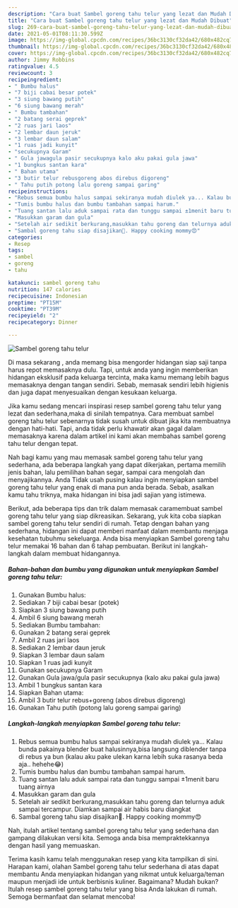 ```yaml
---
description: "Cara buat Sambel goreng tahu telur yang lezat dan Mudah Dibuat"
title: "Cara buat Sambel goreng tahu telur yang lezat dan Mudah Dibuat"
slug: 269-cara-buat-sambel-goreng-tahu-telur-yang-lezat-dan-mudah-dibuat
date: 2021-05-01T08:11:30.599Z
image: https://img-global.cpcdn.com/recipes/36bc3130cf32da42/680x482cq70/sambel-goreng-tahu-telur-foto-resep-utama.jpg
thumbnail: https://img-global.cpcdn.com/recipes/36bc3130cf32da42/680x482cq70/sambel-goreng-tahu-telur-foto-resep-utama.jpg
cover: https://img-global.cpcdn.com/recipes/36bc3130cf32da42/680x482cq70/sambel-goreng-tahu-telur-foto-resep-utama.jpg
author: Jimmy Robbins
ratingvalue: 4.5
reviewcount: 3
recipeingredient:
- " Bumbu halus"
- "7 biji cabai besar potek"
- "3 siung bawang putih"
- "6 siung bawang merah"
- " Bumbu tambahan"
- "2 batang serai geprek"
- "2 ruas jari laos"
- "2 lembar daun jeruk"
- "3 lembar daun salam"
- "1 ruas jadi kunyit"
- "secukupnya Garam"
- " Gula jawagula pasir secukupnya kalo aku pakai gula jawa"
- "1 bungkus santan kara"
- " Bahan utama"
- "3 butir telur rebusgoreng abos direbus digoreng"
- " Tahu putih potong lalu goreng sampai garing"
recipeinstructions:
- "Rebus semua bumbu halus sampai sekiranya mudah diulek ya... Kalau bunda pakainya blender buat halusinnya,bisa langsung diblender tanpa di rebus ya bun (kalau aku pake ulekan karna lebih suka rasanya beda aja.. hehehe😂)"
- "Tumis bumbu halus dan bumbu tambahan sampai harum."
- "Tuang santan lalu aduk sampai rata dan tunggu sampai ±1menit baru tuang airnya"
- "Masukkan garam dan gula"
- "Setelah air sedikit berkurang,masukkan tahu goreng dan telurnya aduk sampai tercampur. Diamkan sampai air habis baru diangkat"
- "Sambal goreng tahu siap disajikan💚. Happy cooking mommy😍"
categories:
- Resep
tags:
- sambel
- goreng
- tahu

katakunci: sambel goreng tahu 
nutrition: 147 calories
recipecuisine: Indonesian
preptime: "PT15M"
cooktime: "PT39M"
recipeyield: "2"
recipecategory: Dinner

---
```



![Sambel goreng tahu telur](https://img-global.cpcdn.com/recipes/36bc3130cf32da42/680x482cq70/sambel-goreng-tahu-telur-foto-resep-utama.jpg)

Di masa  sekarang , anda memang bisa mengorder hidangan siap saji tanpa harus repot memasaknya dulu. Tapi, untuk anda yang ingin memberikan hidangan eksklusif pada keluarga tercinta, maka kamu memang lebih bagus memasaknya dengan tangan sendiri. Sebab, memasak sendiri lebih higienis dan juga dapat menyesuaikan dengan kesukaan keluarga.

Jika kamu sedang mencari inspirasi resep sambel goreng tahu telur yang lezat dan sederhana,maka di sinilah tempatnya. Cara membuat sambel goreng tahu telur  sebenarnya tidak susah untuk dibuat jika kita membuatnya dengan hati-hati. Tapi, anda tidak perlu khawatir akan gagal dalam memasaknya 
karena dalam artikel ini kami akan membahas sambel goreng tahu telur dengan tepat.  



Nah bagi kamu yang mau memasak sambel goreng tahu telur yang sederhana, ada beberapa langkah yang dapat dikerjakan, pertama memilih jenis bahan, lalu pemilihan bahan segar, sampai cara mengolah dan menyajikannya. Anda Tidak usah pusing kalau ingin menyiapkan sambel goreng tahu telur yang enak di mana pun anda berada. Sebab, asalkan kamu  tahu triknya, maka hidangan ini bisa jadi sajian yang istimewa.

Berikut, ada beberapa tips dan trik dalam memasak caramembuat sambel goreng tahu telur yang siap dikreasikan. Sekarang, yuk kita coba siapkan sambel goreng tahu telur sendiri di rumah. Tetap dengan bahan yang sederhana, hidangan ini dapat memberi manfaat dalam membantu menjaga kesehatan tubuhmu sekeluarga. Anda bisa menyiapkan Sambel goreng tahu telur memakai 16 bahan dan 6 tahap pembuatan. Berikut ini langkah-langkah dalam membuat hidangannya.

<!--inarticleads1-->

##### Bahan-bahan dan bumbu yang digunakan untuk menyiapkan Sambel goreng tahu telur:

1. Gunakan  Bumbu halus:
1. Sediakan 7 biji cabai besar (potek)
1. Siapkan 3 siung bawang putih
1. Ambil 6 siung bawang merah
1. Sediakan  Bumbu tambahan:
1. Gunakan 2 batang serai geprek
1. Ambil 2 ruas jari laos
1. Sediakan 2 lembar daun jeruk
1. Siapkan 3 lembar daun salam
1. Siapkan 1 ruas jadi kunyit
1. Gunakan secukupnya Garam
1. Gunakan  Gula jawa/gula pasir secukupnya (kalo aku pakai gula jawa)
1. Ambil 1 bungkus santan kara
1. Siapkan  Bahan utama:
1. Ambil 3 butir telur rebus+goreng (abos direbus digoreng)
1. Gunakan  Tahu putih (potong lalu goreng sampai garing)




<!--inarticleads2-->

##### Langkah-langkah menyiapkan Sambel goreng tahu telur:

1. Rebus semua bumbu halus sampai sekiranya mudah diulek ya... Kalau bunda pakainya blender buat halusinnya,bisa langsung diblender tanpa di rebus ya bun (kalau aku pake ulekan karna lebih suka rasanya beda aja.. hehehe😂)
1. Tumis bumbu halus dan bumbu tambahan sampai harum.
1. Tuang santan lalu aduk sampai rata dan tunggu sampai ±1menit baru tuang airnya
1. Masukkan garam dan gula
1. Setelah air sedikit berkurang,masukkan tahu goreng dan telurnya aduk sampai tercampur. Diamkan sampai air habis baru diangkat
1. Sambal goreng tahu siap disajikan💚. Happy cooking mommy😍




Nah, itulah artikel tentang  sambel goreng tahu telur  yang sederhana dan gampang dilakukan versi kita. Semoga anda bisa mempraktekkannya dengan hasil yang memuaskan. 

Terima kasih kamu telah menggunakan resep yang kita tampilkan di sini. Harapan kami, olahan  Sambel goreng tahu telur sederhana di atas dapat membantu Anda menyiapkan hidangan yang nikmat untuk keluarga/teman maupun menjadi ide untuk berbisnis kuliner. Bagaimana? Mudah bukan? Itulah resep sambel goreng tahu telur yang bisa Anda lakukan di rumah. Semoga bermanfaat dan selamat mencoba!

